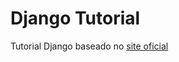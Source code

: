 # Django Tutorial

Tutorial Django baseado no [site oficial](https://docs.djangoproject.com/en/2.2/intro/)
